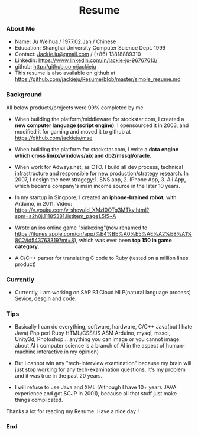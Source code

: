 <h1 align = "center">Resume</h1>

### About Me

- Name: Ju Weihua / 1977.02.Jan / Chinese 
- Education: Shanghai University Computer Science Dept. 1999
- Contact: Jackie.ju@gmail.com / (+86) 13818889310
- Linkedin: https://www.linkedin.com/in/jackie-ju-96767613/
- github: http://github.com/jackieju
- This resume is also available on github at https://github.com/jackieju/Resume/blob/master/simple_resume.md

### Background
All below products/projects were 99% completed by me.

- When building the platform/middleware for stockstar.com, I created a **new computer language (script engine)**. I opensourced it in 2003, and modified it for gaming and moved it to github at https://github.com/jackieju/mse 

- When building the platform for stockstar.com, I write a **data engine which cross linux/windows/aix and db2/mssql/oracle.**

- When work for Adways.net, as CTO. I build all dev process, technical infrastructure and responsible for new production/strategy research. In 2007, I design the new stragegy:1. SNS app, 2. IPhone App, 3. Ali App, which became company's main income source in the later 10 years.

- In my startup in Singpore, I created an  **iphone-brained robot**, with Arduino, in 2011. Video: https://v.youku.com/v_show/id_XMzI0OTg3MTky.html?spm=a2h0j.11185381.listitem_page1.5!5~A

- Wrote an ios online game "xiakexing"(now renamed to https://itunes.apple.com/cn/app/%E4%BE%A0%E5%AE%A2%E8%A1%8C2/id543763319?mt=8), which was ever been **top 150 in game category.**

- A C/C++ parser for translating C code to Ruby (tested on a million lines product)

###  Currently
- Currently, I am working on SAP B1 Cloud NLP(natural language process) Sevice, desgin and code.

### Tips
- Basically I can do everything, software, hardware, C/C++ Java(but I hate Java) Php perl Ruby HTML/CSS/JS ASM Arduino, mysql, mssql, Unity3d, Photoshop... anything you can image or you cannot image about AI ( computer science is a branch of AI in the aspect of  human-machine interactive in my opinion)

- But I cannot win any "tech-interview examination" because my brain will just stop working for any tech-examination questions. It's my problem and it was true in the past 20 years.

- I will refuse to use Java and XML (Although I have 10+ years JAVA experience and got SCJP in 2001), because all that stuff just make things complicated.

Thanks a lot for reading my Resume.
Have a nice day !


### End
